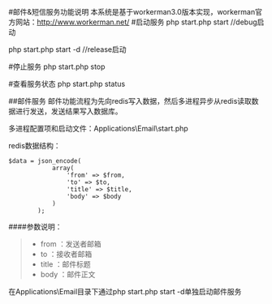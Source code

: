 #邮件&短信服务功能说明
本系统是基于workerman3.0版本实现，workerman官方网站：http://www.workerman.net/
#启动服务
php start.php start		//debug启动

php start.php start -d	//release启动

#停止服务
php start.php stop

#查看服务状态
php start.php status

##邮件服务
邮件功能流程为先向redis写入数据，然后多进程异步从redis读取数据进行发送，发送结果写入数据库。

多进程配置项和启动文件：Applications\Email\start.php

redis数据结构：

    $data = json_encode(
                array(
                    'from' => $from, 
                    'to' => $to,
                    'title' => $title, 
                    'body' => $body
                )
            );
			
####参数说明：
> * from ：发送者邮箱
> * to ：接收者邮箱
> * title ：邮件标题
> * body ：邮件正文

在Applications\Email目录下通过php start.php start -d单独启动邮件服务
